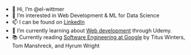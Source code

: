 - 👋 Hi, I’m @el-wittmer
- 👀 I’m interested in Web Development & ML for Data Science
- 📫 I can be found on [LinkedIn](https://www.linkedin.com/in/el-wittmer/)
- 🌱 I’m currently learning about [Web development](https://www.udemy.com/course/the-complete-web-development-bootcamp/) through Udemy.
- 📚 Currently reading [Software Engineering at Google](https://abseil.io/resources/swe-book) by Titus Winters, Tom Manshreck, and Hyrum Wright
<!--- 💞️ I’m looking to collaborate on ... --->


<!---
el-wittmer/el-wittmer is a ✨ special ✨ repository because its `README.md` (this file) appears on your GitHub profile.
You can click the Preview link to take a look at your changes.
--->
